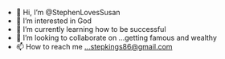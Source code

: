 - 👋 Hi, I’m @StephenLovesSusan
- 👀 I’m interested in God 
- 🌱 I’m currently learning how to be successful 
- 💞️ I’m looking to collaborate on ...getting famous and wealthy
- 📫 How to reach me ...stepkings86@gmail.com

<!---
StephenLovesSusan/StephenLovesSusan is a ✨ special ✨ repository because its `README.md` (this file) appears on your GitHub profile.
You can click the Preview link to take a look at your changes.
--->
